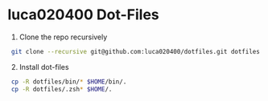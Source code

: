 luca020400 Dot-Files
=====================
 
 1. Clone the repo recursively
 
```bash
 git clone --recursive git@github.com:luca020400/dotfiles.git dotfiles
```

2. Install dot-files

```bash
 cp -R dotfiles/bin/* $HOME/bin/.
 cp -R dotfiles/.zsh* $HOME/.
```
